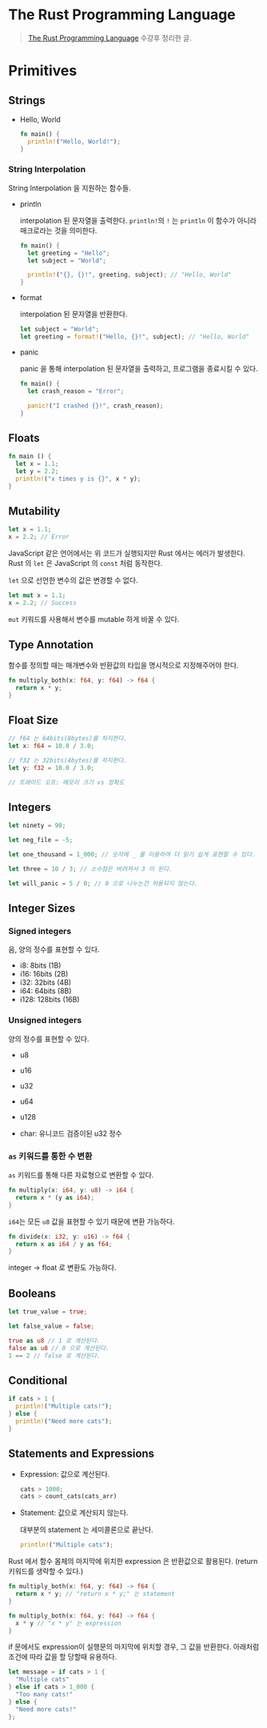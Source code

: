# The Rust Programming Language

> [The Rust Programming Language](https://frontendmasters.com/courses/rust/) 수강후 정리한 글.

# Primitives

## Strings

- Hello, World

  ```rs
  fn main() {
    println!("Hello, World!");
  }
  ```

### String Interpolation

String Interpolation 을 지원하는 함수들.

- println

  interpolation 된 문자열을 출력한다.
  `println!`의 `!` 는 `println` 이 함수가 아니라 매크로라는 것을 의미한다.

  ```rs
  fn main() {
    let greeting = "Hello";
    let subject = "World";

    println!("{}, {}!", greeting, subject); // "Hello, World"
  }
  ```

- format

  interpolation 된 문자열을 반환한다.

  ```rs
  let subject = "World";
  let greeting = format!("Hello, {}!", subject); // "Hello, World"
  ```

- panic

  panic 을 통해 interpolation 된 문자열을 출력하고, 프로그램을 종료시킬 수 있다.

  ```rs
  fn main() {
    let crash_reason = "Error";

    panic!("I crashed {}!", crash_reason);
  }
  ```

## Floats

```rs
fn main () {
  let x = 1.1;
  let y = 2.2;
  println!("x times y is {}", x * y);
}
```

## Mutability

```rs
let x = 1.1;
x = 2.2; // Error
```

JavaScript 같은 언어에서는 위 코드가 실행되지만 Rust 에서는 에러가 발생한다. Rust 의 `let` 은 JavaScript 의 `const` 처럼 동작한다.

`let` 으로 선언한 변수의 값은 변경할 수 없다.

```rs
let mut x = 1.1;
x = 2.2; // Success
```

`mut` 키워드를 사용해서 변수를 mutable 하게 바꿀 수 있다.

## Type Annotation

함수를 정의할 때는 매개변수와 반환값의 타입을 명시적으로 지정해주어야 한다.

```rs
fn multiply_both(x: f64, y: f64) -> f64 {
  return x * y;
}
```

## Float Size

```rs
// f64 는 64bits(8bytes)를 차지한다.
let x: f64 = 10.0 / 3.0;

// f32 는 32bits(4bytes)를 차지한다.
let y: f32 = 10.0 / 3.0;

// 트레이드 오프: 메모리 크기 vs 정확도
```

## Integers

```rs
let ninety = 90;

let neg_file = -5;

let one_thousand = 1_000; // 숫자에 _ 를 이용하여 더 읽기 쉽게 표현할 수 있다.

let three = 10 / 3; // 소수점은 버려져서 3 이 된다.

let will_panic = 5 / 0; // 0 으로 나누는건 허용되지 않는다.
```

## Integer Sizes

### Signed integers

음, 양의 정수를 표현할 수 있다.

- i8: 8bits (1B)
- i16: 16bits (2B)
- i32: 32bits (4B)
- i64: 64bits (8B)
- i128: 128bits (16B)

### Unsigned integers

양의 정수를 표현할 수 있다.

- u8
- u16
- u32
- u64
- u128

- char: 유니코드 검증이된 u32 정수

### `as` 키워드를 통한 수 변환

`as` 키워드를 통해 다른 자료형으로 변환할 수 있다.

```rs
fn multiply(x: i64, y: u8) -> i64 {
  return x * (y as i64);
}
```

`i64`는 모든 `u8` 값을 표현할 수 있기 때문에 변환 가능하다.

```rs
fn divide(x: i32, y: u16) -> f64 {
  return x as i64 / y as f64;
}
```

integer -> float 로 변환도 가능하다.

## Booleans

```rs
let true_value = true;

let false_value = false;

true as u8 // 1 로 계산된다.
false as u8 // 0 으로 계산된다.
1 == 2 // false 로 계산된다.
```

## Conditional

```rs
if cats > 1 {
  println!("Multiple cats!");
} else {
  println!("Need more cats");
}
```

## Statements and Expressions

- Expression: 값으로 계산된다.

  ```rs
  cats > 1000;
  cats > count_cats(cats_arr)
  ```

- Statement: 값으로 계산되지 않는다.

  대부분의 statement 는 세미콜론으로 끝난다.

  ```rs
  println!("Multiple cats");
  ```

Rust 에서 함수 몸체의 마지막에 위치한 expression 은 반환값으로 활용된다. (return 키워드를 생략할 수 있다.)

```rs
fn multiply_both(x: f64, y: f64) -> f64 {
  return x * y; // "return x * y;" 는 statement
}

fn multiply_both(x: f64, y: f64) -> f64 {
  x * y // "x * y" 는 expression
}
```

if 문에서도 expression이 실행문의 마지막에 위치할 경우, 그 값을 반환한다. 아래처럼 조건에 따라 값을 할 당할때 유용하다.

```rs
let message = if cats > 1 {
  "Multiple cats"
} else if cats > 1_000 {
  "Too many cats!"
} else {
  "Need more cats!"
};
```
